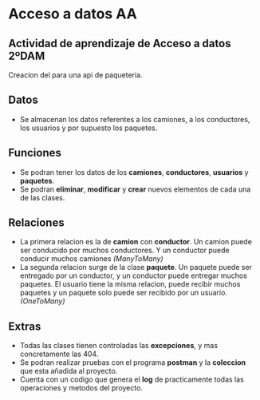 # Acceso a datos AA
## Actividad de aprendizaje de Acceso a datos 2ºDAM

Creacion del para una api de paqueteria.

## Datos

- Se almacenan los datos referentes a los camiones, a los conductores, los usuarios y por supuesto los paquetes.

## Funciones

- Se podran tener los datos de los **camiones**, **conductores**, **usuarios** y **paquetes**.
- Se podran **eliminar**, **modificar** y **crear** nuevos elementos de cada una de las clases.

## Relaciones

- La primera relacion es la de **camion** con **conductor**. Un camion puede ser conducido por muchos conductores.
  Y un conductor puede conducir muchos camiones *(ManyToMany)*
- La segunda relacion surge de la clase **paquete**. Un paquete puede ser entregado por un conductor, y un conductor puede entregar 
  muchos paquetes. El usuario tiene la misma relacion, puede recibir muchos paquetes y un paquete solo puede ser recibido por un usuario. *(OneToMany)*
  
## Extras
  
- Todas las clases tienen controladas las **excepciones**, y mas concretamente las 404.
- Se podran realizar pruebas con el programa **postman** y la **coleccion** que esta añadida al proyecto.
- Cuenta con un codigo que genera el **log** de practicamente todas las operaciones y metodos del proyecto.
